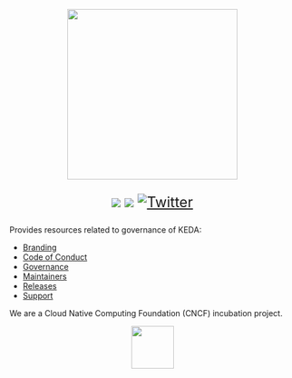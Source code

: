 <p align="center"><img src="logos/keda-word-colour.png" width="300"/></p>


<p style="font-size: 25px" align="center">
<a href="https://bestpractices.coreinfrastructure.org/projects/3791"><img src="https://bestpractices.coreinfrastructure.org/projects/3791/badge"></a>
<a href="https://clomonitor.io/projects/cncf/keda/keda"><img src="https://img.shields.io/endpoint?url=https://clomonitor.io/api/projects/cncf/keda/keda/badge"></a>
<a href="https://twitter.com/kedaorg"><img src="https://img.shields.io/twitter/follow/kedaorg?style=social" alt="Twitter"></a></p>

Provides resources related to governance of KEDA:

- [Branding](BRANDING.md)
- [Code of Conduct](https://github.com/kedacore/.github/blob/main/CODE_OF_CONDUCT.md)
- [Governance](GOVERNANCE.md)
- [Maintainers](MAINTAINERS.md)
- [Releases](RELEASES.md)
- [Support](SUPPORT.md)

We are a Cloud Native Computing Foundation (CNCF) incubation project.
<p align="center"><img src="logos/logo-cncf.svg" height="75px"></p>
